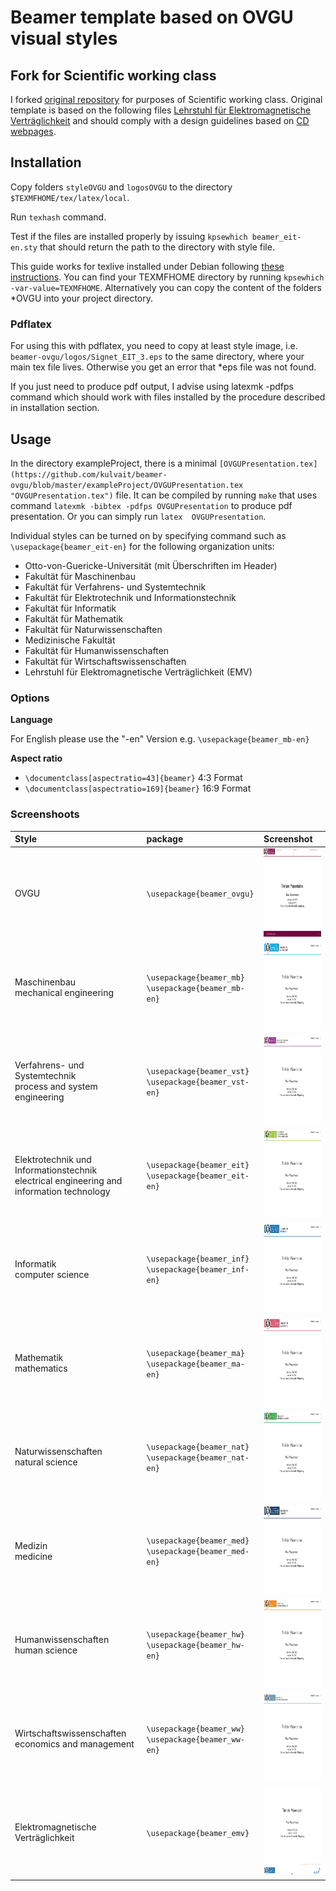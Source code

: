 # Beamer template based on OVGU visual styles

## Fork for Scientific working class

I forked [original repository](https://github.com/eriu/beamer-ovgu) for purposes of Scientific working class. Original template is based on the following files [Lehrstuhl für Elektromagnetische Verträglichkeit](http://www.emv.ovgu.de/Forschung+_+Lehre/Richtlinien+und+Vorlagen-media_id-1424.html) and should comply with a design guidelines based on [CD webpages]( http://www.cd.ovgu.de/).

## Installation


Copy folders ```styleOVGU``` and ```logosOVGU``` to the directory ```$TEXMFHOME/tex/latex/local```.

Run ```texhash``` command.

Test if the files are installed properly by issuing ```kpsewhich beamer_eit-en.sty``` that should return the path to the directory with style file.


This guide works for texlive installed under Debian following [these instructions](https://www.tug.org/texlive/debian.html).  You can find your TEXMFHOME directory by running ```kpsewhich -var-value=TEXMFHOME```. Alternatively you can copy the content of the folders *OVGU into your project directory.

### Pdflatex

For using this with pdflatex, you need to copy at least style image, i.e. ```beamer-ovgu/logos/Signet_EIT_3.eps``` to the same directory, where your main tex file lives. Otherwise you get an error that *eps file was not found.

If you just need to produce pdf output, I advise using latexmk -pdfps command which should work with files installed by the procedure described in installation section.

## Usage
In the directory exampleProject, there is a minimal ```[OVGUPresentation.tex](https://github.com/kulvait/beamer-ovgu/blob/master/exampleProject/OVGUPresentation.tex "OVGUPresentation.tex")``` file. It can be compiled by running `make` that uses command `latexmk -bibtex -pdfps OVGUPresentation` to produce pdf presentation.  Or you can simply run `latex  OVGUPresentation`.

Individual styles can be turned on by specifying command such as `\usepackage{beamer_eit-en}` for the following organization units:

* Otto-von-Guericke-Universität (mit Überschriften im Header)
* Fakultät für Maschinenbau
* Fakultät für Verfahrens- und Systemtechnik
* Fakultät für Elektrotechnik und Informationstechnik
* Fakultät für Informatik
* Fakultät für Mathematik
* Fakultät für Naturwissenschaften
* Medizinische Fakultät
* Fakultät für Humanwissenschaften
* Fakultät für Wirtschaftswissenschaften
* Lehrstuhl für Elektromagnetische Verträglichkeit (EMV)

### Options
**Language**

For English please use the "-en" Version e.g. ```\usepackage{beamer_mb-en}```


**Aspect ratio**

* ```\documentclass[aspectratio=43]{beamer}```  4:3 Format
* ```\documentclass[aspectratio=169]{beamer}```  16:9 Format

	
### Screenshoots
Style | package | Screenshot
:---| :---| :---|
OVGU| ```\usepackage{beamer_ovgu}``` | <img src=screenshots/ovgu.png width=189 height=142/>
Maschinenbau <br> mechanical engineering|  ```\usepackage{beamer_mb}``` <br> ```\usepackage{beamer_mb-en}```  | <img src=screenshots/mb.png width=189 height=142/>
Verfahrens- und Systemtechnik <br> process and system engineering|  ```\usepackage{beamer_vst}``` <br> ```\usepackage{beamer_vst-en}```   | <img src=screenshots/vst.png width=189 height=142/>
Elektrotechnik und Informationstechnik <br> electrical engineering and information technology|  ```\usepackage{beamer_eit}``` <br>```\usepackage{beamer_eit-en}``` | <img src=screenshots/eit.png width=189 height=142/>
Informatik <br>computer science|  ```\usepackage{beamer_inf}``` <br>```\usepackage{beamer_inf-en}```  | <img src=screenshots/inf.png width=189 height=142/>
Mathematik <br> mathematics|  ```\usepackage{beamer_ma}``` <br>```\usepackage{beamer_ma-en}```  | <img src=screenshots/ma.png width=189 height=142/>
Naturwissenschaften <br> natural science|  ```\usepackage{beamer_nat}``` <br>```\usepackage{beamer_nat-en}```  | <img src=screenshots/nat.png width=189 height=142/>
Medizin <br> medicine|  ```\usepackage{beamer_med}``` <br>```\usepackage{beamer_med-en}```  | <img src=screenshots/med.png width=189 height=142/>
Humanwissenschaften <br> human science|  ```\usepackage{beamer_hw}``` <br>```\usepackage{beamer_hw-en}```  | <img src=screenshots/hw.png width=189 height=142/>
Wirtschaftswissenschaften <br> economics and management|  ```\usepackage{beamer_ww}``` <br> ```\usepackage{beamer_ww-en}```  | <img src=screenshots/ww.png width=189 height=142/>
Elektromagnetische Verträglichkeit |  ```\usepackage{beamer_emv}```  | <img src=screenshots/emv.png width=189 height=142/>

